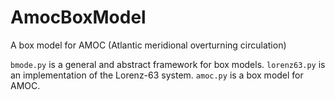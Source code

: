 # AmocBoxModel
A box model for AMOC \(Atlantic meridional overturning circulation\)

`bmode.py` is a general and abstract framework for box models. `lorenz63.py` is
an implementation of the Lorenz-63 system. `amoc.py` is a box model for AMOC.
